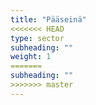 ```yaml
---
title: "Pääseinä"
<<<<<<< HEAD
type: sector
subheading: ""
weight: 1
=======
subheading: ""
>>>>>>> master
--- 
```

